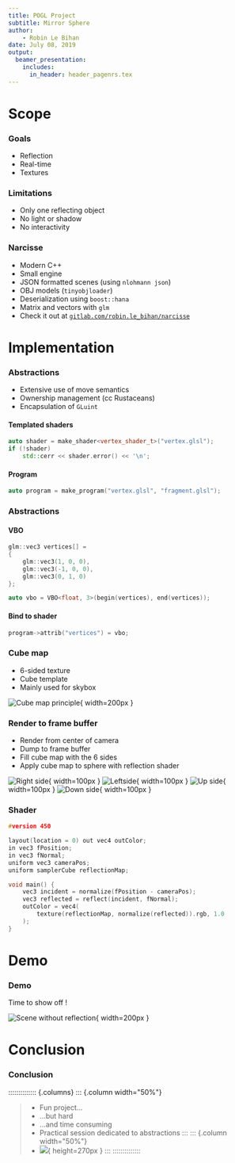 ```yaml
---
title: POGL Project
subtitle: Mirror Sphere
author:
    - Robin Le Bihan
date: July 08, 2019
output:
  beamer_presentation:
    includes:
      in_header: header_pagenrs.tex
---
```


# Scope

### Goals

* Reflection
* Real-time
* Textures

### Limitations

* Only one reflecting object
* No light or shadow
* No interactivity

### Narcisse

* Modern C++
* Small engine
* JSON formatted scenes (using `nlohmann json`)
* OBJ models (`tinyobjloader`)
* Deserialization using `boost::hana`
* Matrix and vectors with `glm`
* Check it out at [`gitlab.com/robin.le_bihan/narcisse`](https://www.gitlab.com/robin.le_bihan/narcisse)

# Implementation

### Abstractions

* Extensive use of move semantics
* Ownership management (cc Rustaceans)
* Encapsulation of `GLuint`

#### Templated shaders
```c++
auto shader = make_shader<vertex_shader_t>("vertex.glsl");
if (!shader)
    std::cerr << shader.error() << '\n';
```

#### Program
```c++
auto program = make_program("vertex.glsl", "fragment.glsl");
```

### Abstractions

#### VBO
```c++
glm::vec3 vertices[] =
{
    glm::vec3(1, 0, 0),
    glm::vec3(-1, 0, 0),
    glm::vec3(0, 1, 0)
};

auto vbo = VBO<float, 3>(begin(vertices), end(vertices));
```

#### Bind to shader
```c++
program->attrib("vertices") = vbo;
```

### Cube map

* 6-sided texture
* Cube template
* Mainly used for skybox

![Cube map principle](skybox.png "Cube map (learnopengl.com)"){ width=200px }

### Render to frame buffer

* Render from center of camera
* Dump to frame buffer
* Fill cube map with the 6 sides
* Apply cube map to sphere with reflection shader

![](cubemap_0.png "Right side"){ width=100px }
![](cubemap_1.png "Leftside"){ width=100px }
![](cubemap_2.png "Up side"){ width=100px }
![](cubemap_3.png "Down side"){ width=100px }

### Shader

```c
#version 450

layout(location = 0) out vec4 outColor;
in vec3 fPosition;
in vec3 fNormal;
uniform vec3 cameraPos;
uniform samplerCube reflectionMap;

void main() {
    vec3 incident = normalize(fPosition - cameraPos);
    vec3 reflected = reflect(incident, fNormal);
    outColor = vec4(
        texture(reflectionMap, normalize(reflected)).rgb, 1.0
    );
}
```

# Demo

### Demo

Time to show off !

![Scene without reflection](scene.png "Scene without reflection"){ width=200px }

# Conclusion

### Conclusion

:::::::::::::: {.columns}
::: {.column width="50%"}
>- Fun project...
>- ...but hard
>- ...and time consuming
>- Practical session dedicated to abstractions
:::
::: {.column width="50%"}
>- ![](neo.jpg){ height=270px }
:::
::::::::::::::
